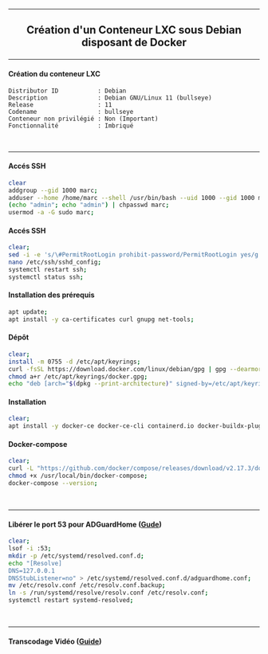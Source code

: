 --------------------------------------------------------------------------------------------------------------------------------------------
## <p align='center'> Création d'un Conteneur LXC sous Debian disposant de Docker </p>
--------------------------------------------------------------------------------------------------------------------------------------------

#### Création du conteneur LXC
```
Distributor ID           : Debian
Description              : Debian GNU/Linux 11 (bullseye)
Release                  : 11
Codename                 : bullseye
Conteneur non privilégié : Non (Important)
Fonctionnalité           : Imbriqué
```
<br />

--------------------------------------------------------------------------------------------------------------------------------------------

#### Accés SSH
```bash
clear
addgroup --gid 1000 marc;
adduser --home /home/marc --shell /usr/bin/bash --uid 1000 --gid 1000 marc;
(echo "admin"; echo "admin") | chpasswd marc;
usermod -a -G sudo marc;
```


#### Accés SSH
```bash
clear;
sed -i -e 's/\#PermitRootLogin prohibit-password/PermitRootLogin yes/g' /etc/ssh/sshd_config;
nano /etc/ssh/sshd_config;
systemctl restart ssh;
systemctl status ssh;
```
#### Installation des prérequis
```bash
apt update;
apt install -y ca-certificates curl gnupg net-tools;
```

#### Dépôt
```bash
clear;
install -m 0755 -d /etc/apt/keyrings;
curl -fsSL https://download.docker.com/linux/debian/gpg | gpg --dearmor -o /etc/apt/keyrings/docker.gpg;
chmod a+r /etc/apt/keyrings/docker.gpg;
echo "deb [arch="$(dpkg --print-architecture)" signed-by=/etc/apt/keyrings/docker.gpg] https://download.docker.com/linux/debian "$(. /etc/os-release && echo "$VERSION_CODENAME")" stable" |  tee /etc/apt/sources.list.d/docker.list > /dev/null;
````



#### Installation
```bash
clear;
apt install -y docker-ce docker-ce-cli containerd.io docker-buildx-plugin docker-compose-plugin;
```

#### Docker-compose
```bash
clear;
curl -L "https://github.com/docker/compose/releases/download/v2.17.3/docker-compose-$(uname -s)-$(uname -m)"  -o /usr/local/bin/docker-compose;
chmod +x /usr/local/bin/docker-compose;
docker-compose --version;
```
<br />

--------------------------------------------------------------------------------------------------------------------------------------------
#### Libérer le port 53 pour ADGuardHome ([Gude](https://github.com/AdguardTeam/AdGuardHome/wiki/FAQ#bindinuse))
```bash
clear;
lsof -i :53;
mkdir -p /etc/systemd/resolved.conf.d;
echo "[Resolve]
DNS=127.0.0.1
DNSStubListener=no" > /etc/systemd/resolved.conf.d/adguardhome.conf;
mv /etc/resolv.conf /etc/resolv.conf.backup;
ln -s /run/systemd/resolve/resolv.conf /etc/resolv.conf;
systemctl restart systemd-resolved;
```
<br />

--------------------------------------------------------------------------------------------------------------------------------------------
#### Transcodage Vidéo ([Guide](https://ketanvijayvargiya.com/302-hardware-transcoding-inside-an-unprivileged-lxc-container-on-proxmox/))
```

```
